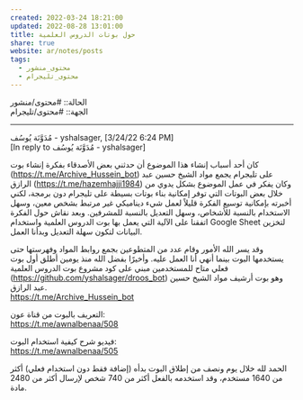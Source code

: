 ```yaml
---  
created: 2022-03-24 18:21:00  
updated: 2022-08-28 13:01:00  
title: حول بوتات الدروس العلمية  
share: true  
website: ar/notes/posts  
tags:  
  - محتوى_منشور  
  - محتوى_تليجرام  
---  
```

  
  
الحالة:: #محتوى/منشور  
الجهة:: #محتوى/تليجرام  
  
---  
  
مُدَوَّنَة يُوسُف - yshalsager, [3/24/22 6:24 PM]  
[In reply to مُدَوَّنَة يُوسُف - yshalsager]  
  
كان أحد أسباب إنشاء هذا الموضوع أن حدثني بعض اﻷصدقاء بفكرة إنشاء بوت (<https://t.me/Archive_Hussein_bot>) على تليجرام يجمع مواد الشيخ حسين عبد الرازق (<https://t.me/hazemhajji1984>) وكان يفكر في عمل الموضوع بشكل يدوي من خلال بعض البوتات التي توفر إمكانية بناء بوتات بسيطة على تليجرام دون برمجة، لكني أخبرته بإمكانية توسيع الفكرة قليلاً لعمل شيء ديناميكي غير مرتبط بشخص معين، وسهل الاستخدام بالنسبة للأشخاص، وسهل التعديل بالنسبة للمشرفين. وبعد نقاش حول الفكرة اتفقنا على الآلية التي يعمل بها بوت الدروس العلمية واستخدام Google Sheet لتخزين البيانات لتكون سهلة التعديل وبدأنا العمل.  
  
وقد يسر الله اﻷمور وقام عدد من المتطوعين بجمع روابط المواد وفهرستها حتى يستخدمها البوت بينما أنهي أنا العمل عليه. وأخيرًا بفضل الله منذ يومين أطلق أول بوت فعلي متاح للمستخدمين مبني على كود مشروع بوت الدروس العلمية (<https://github.com/yshalsager/droos_bot>) وهو بوت أرشيف مواد الشيخ حسين عبد الرازق.  
<https://t.me/Archive_Hussein_bot>  
  
التعريف بالبوت من قناة عون:  
<https://t.me/awnalbenaa/508>  
  
فيديو شرح كيفية استخدام البوت:  
<https://t.me/awnalbenaa/505>  
  
الحمد لله خلال يوم ونصف من إطلاق البوت بدأه (إضافة فقط دون استخدام فعلي) أكثر من 1640 مستخدم، وقد استخدمه بالفعل أكثر من 740 شخص لإرسال أكثر من 2480 مادة.  
